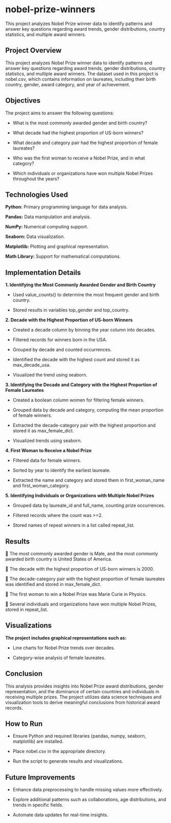 # nobel-prize-winners
This project analyzes Nobel Prize winner data to identify patterns and answer key questions regarding award trends, gender distributions, country statistics, and multiple award winners. 

## Project Overview

This project analyzes Nobel Prize winner data to identify patterns and answer key questions regarding award trends, gender distributions, country statistics, and multiple award winners. The dataset used in this project is nobel.csv, which contains information on laureates, including their birth country, gender, award category, and year of achievement.

## Objectives

The project aims to answer the following questions:

- What is the most commonly awarded gender and birth country?

- What decade had the highest proportion of US-born winners?

- What decade and category pair had the highest proportion of female laureates?

- Who was the first woman to receive a Nobel Prize, and in what category?

- Which individuals or organizations have won multiple Nobel Prizes throughout the years?

## Technologies Used

**Python:** Primary programming language for data analysis.

**Pandas:** Data manipulation and analysis.

**NumPy:** Numerical computing support.

**Seaborn:** Data visualization.

**Matplotlib:** Plotting and graphical representation.

**Math Library:** Support for mathematical computations.

## Implementation Details

**1. Identifying the Most Commonly Awarded Gender and Birth Country**

  - Used value_counts() to determine the most frequent gender and birth country.

  - Stored results in variables top_gender and top_country.
    

**2. Decade with the Highest Proportion of US-born Winners**

  - Created a decade column by binning the year column into decades.

  - Filtered records for winners born in the USA.

  - Grouped by decade and counted occurrences.

  - Identified the decade with the highest count and stored it as max_decade_usa.

  - Visualized the trend using seaborn.
    

**3. Identifying the Decade and Category with the Highest Proportion of Female Laureates**

  - Created a boolean column women for filtering female winners.

  - Grouped data by decade and category, computing the mean proportion of female winners.

  - Extracted the decade-category pair with the highest proportion and stored it as max_female_dict.

  - Visualized trends using seaborn.
    

**4. First Woman to Receive a Nobel Prize**

  - Filtered data for female winners.

  - Sorted by year to identify the earliest laureate.

  - Extracted the name and category and stored them in first_woman_name and first_woman_category.
    

**5. Identifying Individuals or Organizations with Multiple Nobel Prizes**

  - Grouped data by laureate_id and full_name, counting prize occurrences.

  - Filtered records where the count was >=2.

  - Stored names of repeat winners in a list called repeat_list.
    

## Results

🌟 The most commonly awarded gender is Male, and the most commonly awarded birth country is United States of America.

🌟 The decade with the highest proportion of US-born winners is 2000.

🌟 The decade-category pair with the highest proportion of female laureates was identified and stored in max_female_dict.

🌟 The first woman to win a Nobel Prize was Marie Curie in Physics.

🌟 Several individuals and organizations have won multiple Nobel Prizes, stored in repeat_list.

## Visualizations

**The project includes graphical representations such as:**

  - Line charts for Nobel Prize trends over decades.

  - Category-wise analysis of female laureates.

## Conclusion

This analysis provides insights into Nobel Prize award distributions, gender representation, and the dominance of certain countries and individuals in receiving multiple prizes. The project utilizes data science techniques and visualization tools to derive meaningful conclusions from historical award records.

## How to Run

  - Ensure Python and required libraries (pandas, numpy, seaborn, matplotlib) are installed.

  - Place nobel.csv in the appropriate directory.

  - Run the script to generate results and visualizations.

## Future Improvements

  - Enhance data preprocessing to handle missing values more effectively.

  - Explore additional patterns such as collaborations, age distributions, and trends in specific fields.

  - Automate data updates for real-time insights.


